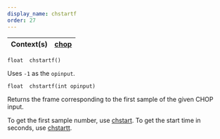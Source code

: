 ```yaml
---
display_name: chstartf
order: 27
---
```

| Context(s) | [chop](../contexts/chop.html) |
| --- | --- |

`float  chstartf()`

Uses `-1` as the `opinput`.

`float  chstartf(int opinput)`

Returns the frame corresponding to the first sample of the given CHOP input.

To get the first sample number, use [chstart](chstart.html "Returns the start sample of the input specified."). To get the start time in seconds, use [chstartt](chstartt.html "Returns the time corresponding to the first sample of the input
specified.").
